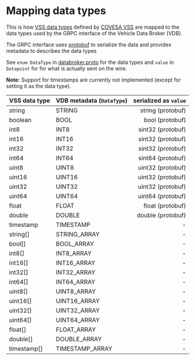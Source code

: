 # Mapping data types

This is how [VSS data types](https://covesa.github.io/vehicle_signal_specification/rule_set/data_entry/data_types/)
defined by [COVESA VSS](https://covesa.github.io/vehicle_signal_specification/) are mapped to the data types used by
the GRPC interface of the Vehicle Data Broker (VDB).

The GRPC interface uses [protobuf](https://developers.google.com/protocol-buffers/docs/proto3#scalar) to serialize the data and provides metadata to describes the data types

See `enum DataType` in [databroker.proto](../proto/sdv/edge/databroker/v1/databroker.proto) for the data types and `value` in `Datapoint` for for what is actually sent on the wire.

**Note:** Support for timestamps are currently not implemented (except for setting it as the data type).

| VSS data type | VDB metadata (`DataType`) | serialized as `value` |
|---------------|:--------------------------|----------------------:|
| string        | STRING                    |     string (protobuf) |
| boolean       | BOOL                      |     bool   (protobuf) |
| int8          | INT8                      |     sint32 (protobuf) |
| int16         | INT16                     |     sint32 (protobuf) |
| int32         | INT32                     |     sint32 (protobuf) |
| int64         | INT64                     |     sint64 (protobuf) |
| uint8         | UINT8                     |     uint32 (protobuf) |
| uint16        | UINT16                    |     uint32 (protobuf) |
| uint32        | UINT32                    |     uint32 (protobuf) |
| uint64        | UINT64                    |     uint64 (protobuf) |
| float         | FLOAT                     |     float  (protobuf) |
| double        | DOUBLE                    |     double (protobuf) |
| timestamp     | TIMESTAMP                 |                     - |
| string[]      | STRING_ARRAY              |                     - |
| bool[]        | BOOL_ARRAY                |                     - |
| int8[]        | INT8_ARRAY                |                     - |
| int16[]       | INT16_ARRAY               |                     - |
| int32[]       | INT32_ARRAY               |                     - |
| int64[]       | INT64_ARRAY               |                     - |
| uint8[]       | UINT8_ARRAY               |                     - |
| uint16[]      | UINT16_ARRAY              |                     - |
| uint32[]      | UINT32_ARRAY              |                     - |
| uint64[]      | UINT64_ARRAY              |                     - |
| float[]       | FLOAT_ARRAY               |                     - |
| double[]      | DOUBLE_ARRAY              |                     - |
| timestamp[]   | TIMESTAMP_ARRAY           |                     - |